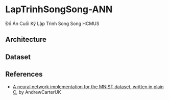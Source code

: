 # LapTrinhSongSong-ANN
Đồ Án Cuối Kỳ Lập Trình Song Song HCMUS

## Architecture

## Dataset

## References
- [A neural network implementation for the MNIST dataset, written in plain C](https://github.com/AndrewCarterUK/mnist-neural-network-plain-c.git), by AndrewCarterUK